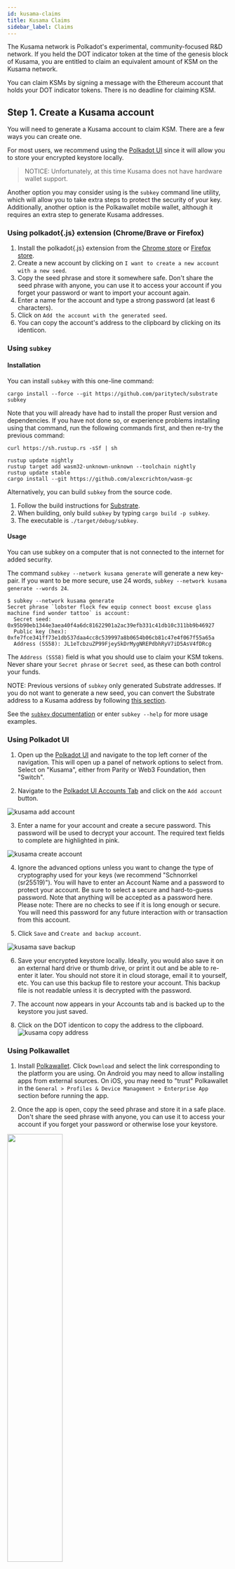 ```yaml
---
id: kusama-claims
title: Kusama Claims
sidebar_label: Claims
---
```


The Kusama network is Polkadot's experimental, community-focused R&D network. If you held the DOT
indicator token at the time of the genesis block of Kusama, you are entitled to claim an equivalent
amount of KSM on the Kusama network.

You can claim KSMs by signing a message with the Ethereum account that holds your DOT indicator
tokens. There is no deadline for claiming KSM.

## Step 1. Create a Kusama account

You will need to generate a Kusama account to claim KSM. There are a few ways you can create one.

For most users, we recommend using the [Polkadot UI](https://polkadot.js.org/apps/#/explorer) since
it will allow you to store your encrypted keystore locally.

> NOTICE: Unfortunately, at this time Kusama does not have hardware wallet support.

Another option you may consider using is the `subkey` command line utility, which will allow you to
take extra steps to protect the security of your key. Additionally, another option is the
Polkawallet mobile wallet, although it requires an extra step to generate Kusama addresses.

### Using polkadot{.js} extension (Chrome/Brave or Firefox)

1. Install the polkadot{.js} extension from the
   [Chrome store](https://chrome.google.com/webstore/detail/polkadot%7Bjs%7D-extension/mopnmbcafieddcagagdcbnhejhlodfdd?hl=en)
   or [Firefox store](https://addons.mozilla.org/en-US/firefox/addon/polkadot-js-extension/).
1. Create a new account by clicking on `I want to create a new account with a new seed`.
1. Copy the seed phrase and store it somewhere safe. Don't share the seed phrase with anyone, you
   can use it to access your account if you forget your password or want to import your account
   again.
1. Enter a name for the account and type a strong password (at least 6 characters).
1. Click on `Add the account with the generated seed`.
1. You can copy the account's address to the clipboard by clicking on its identicon.

### Using `subkey`

#### Installation

You can install `subkey` with this one-line command:

```
cargo install --force --git https://github.com/paritytech/substrate subkey
```

Note that you will already have had to install the proper Rust version and dependencies. If you have
not done so, or experience problems installing using that command, run the following commands first,
and then re-try the previous command:

```
curl https://sh.rustup.rs -sSf | sh

rustup update nightly
rustup target add wasm32-unknown-unknown --toolchain nightly
rustup update stable
cargo install --git https://github.com/alexcrichton/wasm-gc
```

Alternatively, you can build `subkey` from the source code.

1. Follow the build instructions for
   [Substrate](https://substrate.dev/docs/en/knowledgebase/getting-started).
2. When building, only build `subkey` by typing `cargo build -p subkey`.
3. The executable is `./target/debug/subkey`.

#### Usage

You can use subkey on a computer that is not connected to the internet for added security.

The command `subkey --network kusama generate` will generate a new key-pair. If you want to be more
secure, use 24 words, `subkey --network kusama generate --words 24`.

```
$ subkey --network kusama generate
Secret phrase `lobster flock few equip connect boost excuse glass machine find wonder tattoo` is account:
  Secret seed: 0x95b90eb1344e3aea40f4a6dc81622901a2ac39efb331c41db10c311bb9b46927
  Public key (hex): 0xfe7fce341ff73e1db537daa4cc8c539997a8b0654b06cb81c47e4f067f55a65a
  Address (SS58): JL1eTcbzuZP99FjeySkDrMygNREPdbhRyV7iD5AsV4fDRcg
```

The `Address (SS58)` field is what you should use to claim your KSM tokens. Never share your
`Secret phrase` or `Secret seed`, as these can both control your funds.

NOTE: Previous versions of `subkey` only generated Substrate addresses. If you do not want to
generate a new seed, you can convert the Substrate address to a Kusama address by following
[this section](#kusama-from-substrate-address).

See the [`subkey` documentation](https://substrate.dev/docs/en/knowledgebase/integrate/subkey) or
enter `subkey --help` for more usage examples.

### Using Polkadot UI

1. Open up the [Polkadot UI](https://polkadot.js.org/apps) and navigate to the top left corner of
   the navigation. This will open up a panel of network options to select from. Select on "Kusama",
   either from Parity or Web3 Foundation, then "Switch".

2. Navigate to the [Polkadot UI Accounts Tab](https://polkadot.js.org/apps/#/accounts) and click on
   the `Add account` button.

![kusama add account](assets/kusama/kusama_add_account.png)

3. Enter a name for your account and create a secure password. This password will be used to decrypt
   your account. The required text fields to complete are highlighted in pink.

![kusama create account](assets/kusama/kusama_create_account.png)

4. Ignore the advanced options unless you want to change the type of cryptography used for your keys
   (we recommend "Schnorrkel (sr25519)"). You will have to enter an Account Name and a password to
   protect your account. Be sure to select a secure and hard-to-guess password. Note that anything
   will be accepted as a password here. Please note: There are no checks to see if it is long enough
   or secure. You will need this password for any future interaction with or transaction from this
   account.

5. Click `Save` and `Create and backup account`.

![kusama save backup](assets/kusama/kusama_backup_account.png)

6. Save your encrypted keystore locally. Ideally, you would also save it on an external hard drive
   or thumb drive, or print it out and be able to re-enter it later. You should not store it in
   cloud storage, email it to yourself, etc. You can use this backup file to restore your account.
   This backup file is not readable unless it is decrypted with the password.

7. The account now appears in your Accounts tab and is backed up to the keystore you just saved.

8. Click on the DOT identicon to copy the address to the clipboard.
   ![kusama copy address](assets/kusama/kusama_copy_address.png)

### Using Polkawallet

1. Install [Polkawallet](https://polkawallet.io). Click `Download` and select the link corresponding
   to the platform you are using. On Android you may need to allow installing apps from external
   sources. On iOS, you may need to "trust" Polkawallet in the
   `General > Profiles & Device Management > Enterprise App` section before running the app.

2. Once the app is open, copy the seed phrase and store it in a safe place. Don't share the seed
   phrase with anyone, you can use it to access your account if you forget your password or
   otherwise lose your keystore.

<img src="/img/kusama/polkawallet-create-account.jpg" width=50% />

3. Name your account and make a strong password, make sure to write it down in another place, then
   click `Save`.

4. You will be asked to confirm your seed phrase - this is to make sure you have copied it somewhere
   safe.

5. Click on the pink QR Code symbol and select `Copy address` to copy your address to clipboard.

<img src="/img/kusama/polkawallet-accounts-page.jpg" width=50% />
<img src="/img/kusama/polkawallet-copy-address.jpg" width=50% />

6. [Get the Kusama address from the Substrate address.](#kusama-from-substrate-address)

### Kusama from Substrate address

If you used one of the generation methods that gave you a generic Substrate address (begins with a
`5`), then you will need to take an extra step to turn this into the properly encoded Kusama
address.

1. Copy your Substrate generic address to the clipboard.
2. Go to the [Polkadot UI](https://polkadot.js.org/apps).
3. Go to the `Settings` tab and find the configuration for `address network prefix`.
4. Select `Substrate (development)` and click `Save and reload`.
5. Go to the `Address book` and click the `Add contact` button.
6. Enter your address and give it a name like "My Address".
7. Go back to the `Settings` tab and select the `Kusama (canary)` option in `address network prefix`
   and click `Save and reload`.
8. Go back to the `Address book` and find the account you just added (it will have the same name).
9. The address is now formatted as a Kusama address.

## Step 2. Get KSM tokens

There are two methods to claim KSM.

### DOT Holders

Those who participated in the Polkadot sales and have been allocated DOT indicator tokens can claim
a proportional amount of KSMs on the Kusama Network.

To do this you must sign a message containing the address of your Kusama account. You can do this by
using the Polkadot UI [Claims app](https://polkadot.js.org/apps/#/claims).

#### Generate a Kusama address

If you haven't already done so, you will need to generate a Kusama address. See further up this page
for detailed instructions first.

#### Claiming your KSM with MyCrypto

The Polkadot JS [Claims app](https://polkadot.js.org/apps/#/claims) helps you sign a message from
MyCrypto. MyCrypto is good to use in case you have stored the key to the Ethereum account holding
your DOT indicator tokens on a hardware device like a Ledger Nano S or a Trezor. It also supports
raw private keys, mnemonics and the Parity signer.

**NOTICE**: It is much more secure to download and use the MyCrypto app locally. Please make sure to
download the latest version for your operating system. You can always find the most up-to-date
releases of the desktop app on their
[releases page](https://github.com/MyCryptoHQ/MyCrypto/releases).

Once you've downloaded MyCrypto and have it running locally (we recommend an air-gapped computer for
maximum security), you can start by navigating to the Claims app on the Polkadot JS UI. Select the
account you would like to claim the KSMs into and click the blue "Continue" button to proceed. Your
screen should look something like this:

![Claim Step 1](assets/kusama/claim/claim-1.png)

The hex encoded string that follows the sentence: "Pay KSMs to the Kusama account:" is the
hex-encoded public key of your Kusama account, minus the `0x` prefix. To verify that the public key
is correct you can use the `subkey` tool to inspect your address.

The next step is to go to the MyCrypto application and click on "Sign & Verify Message" tab. This
will prompt you to select a method for unlocking your wallet. After unlocking your wallet, you will
copy and paste the outputted sentence into the input box.

![Claim Step 2](assets/kusama/claim/claim-2.png)

When you click "Sign Message" you will get a JSON output like the below:

![Claim Step 3](assets/kusama/claim/claim_3.png)

Copy and paste the JSON output of the signed message from MyCrypto into the input box on the
Polkadot JS UI and click "Confirm Claim."

![Claim Step 3](assets/kusama/claim/claim-3.png)

At this point you will see a success message if everything went right and your KSMs will now be in
the account that you claimed to. Congratulations you can now participate in aspects of the Kusama
network such as [governance](learn-governance) and [staking](learn-staking). During the soft launch
period balance transfers will not be enabled.

![Claim Step 4](assets/kusama/claim/claim-4.png)]

#### Verifying your Claim

After you make an on-chain claim for KSMs, your balance should be updated on the Polkadot UI
immediately.

Having trouble? Get support in the KSM
[Claims Support](https://riot.im/app/#/room/#KSMAClaims:polkadot.builders) channel.

### Third Party Claims Processes

**We do not recommend using a third-party app or process to perform your claim or acquire KSM**

Claiming using a third-party process can lead to the loss of your allocation, therefore we cannot
recommend using any third party apps to do so. Manually specifying your transaction data, as
specified in our claims process, is the only way to be certain you will receive your allocation.
